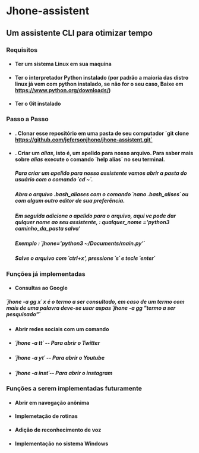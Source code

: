 # Jhone-assistent
## Um assistente CLI para otimizar tempo 
### Requisitos 
* #### Ter um sistema Linux em sua maquina
* #### Ter o interpretador Python instalado (por padrão a maioria das distro linux já vem com python instalado, se não for o seu caso, Baixe em <https://www.python.org/downloads/>)
* #### Ter o Git instalado

### Passo a Passo
* #### . Clonar esse repositório em uma pasta de seu computador ´git clone https://github.com/jefersonjhone/jhone-assistent.git´
* #### . Criar um *alias*, isto é, um apelido para nosso arquivo. Para saber mais sobre *alias* execute o comando ´help alias´ no seu terminal. 
    ##### Para criar um apelido para nosso assistente vamos abrir a pasta do usuário com o comando ´cd ~´. 
    ##### Abra o arquivo __.bash_aliases__ com o comando ´nano .bash_alises´ ou com algum outro editor de sua preferência.
    ##### Em seguida adicione o apelido para o arquivo, aqui vc pode dar qulquer nome ao seu assistente, : qualquer_nome ='python3 caminho_da_pasta salva'
    ##### Exemplo : ´jhone='python3 ~/Documents/main.py'´
    ##### Salve o arquivo com *´ctrl+x'*, pressione *´s´* e tecle *´enter´*

### Funções já implementadas
* #### Consultas ao Google 
##### ´jhone -a gg x´ x é o termo a ser consultado, em caso de um termo com mais de uma palavra deve-se usar aspas ´jhone -a gg "termo a ser pesquisado"´ 
* #### Abrir redes sociais com um comando 
* #####  ´jhone -a tt´ -- Para abrir o Twitter
* ##### ´jhone -a yt´  -- Para abrir o Youtube
* ##### ´jhone -a inst´-- Para abrir o instagram
### Funções a serem implementadas futuramente
* #### Abrir em navegação anônima
* #### Implemetação de rotinas 
* #### Adição de reconhecimento de voz
* #### Implementação no sistema Windows